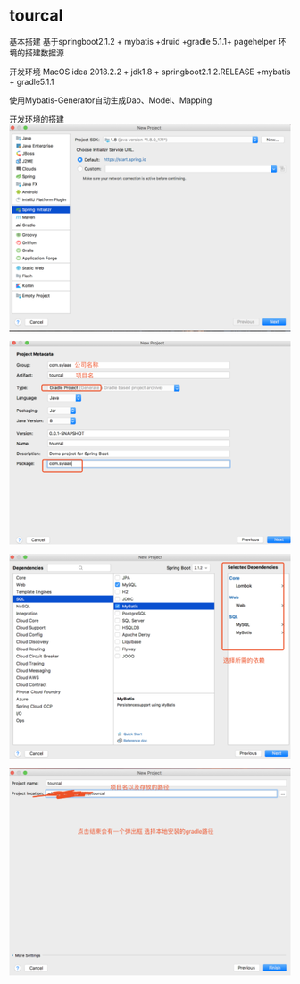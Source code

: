 # tourcal


基本搭建 基于springboot2.1.2 + mybatis +druid +gradle 5.1.1+ pagehelper 环境的搭建数据源

开发环境 MacOS idea 2018.2.2 + jdk1.8 + springboot2.1.2.RELEASE +mybatis + gradle5.1.1

使用Mybatis-Generator自动生成Dao、Model、Mapping 

开发环境的搭建 
  ![Image text](https://github.com/shanewds/Image/blob/master/image/tourcal-1.png)
  
  ![Image text](https://github.com/shanewds/Image/blob/master/image/tourcal-2.png)
  
  ![Image text](https://github.com/shanewds/Image/blob/master/image/tourcal-3.png)
  
  ![Image text](https://github.com/shanewds/Image/blob/master/image/tourcal-4.png)




